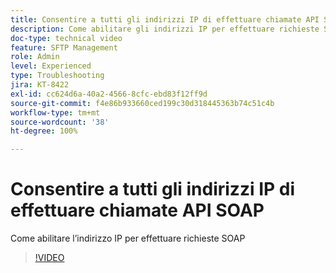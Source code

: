 ```yaml
---
title: Consentire a tutti gli indirizzi IP di effettuare chiamate API SOAP
description: Come abilitare gli indirizzi IP per effettuare richieste SOAP
doc-type: technical video
feature: SFTP Management
role: Admin
level: Experienced
type: Troubleshooting
jira: KT-8422
exl-id: cc624d6a-40a2-4566-8cfc-ebd83f12ff9d
source-git-commit: f4e86b933660ced199c30d318445363b74c51c4b
workflow-type: tm+mt
source-wordcount: '38'
ht-degree: 100%

---
```


# Consentire a tutti gli indirizzi IP di effettuare chiamate API SOAP

Come abilitare l’indirizzo IP per effettuare richieste SOAP

>[!VIDEO](https://video.tv.adobe.com/v/335978?quality=12&learn=on)
